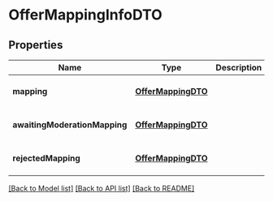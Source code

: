 # OfferMappingInfoDTO

## Properties
Name | Type | Description | Notes
------------ | ------------- | ------------- | -------------
**mapping** | [**OfferMappingDTO**](OfferMappingDTO.md) |  | [optional] [default to null]
**awaitingModerationMapping** | [**OfferMappingDTO**](OfferMappingDTO.md) |  | [optional] [default to null]
**rejectedMapping** | [**OfferMappingDTO**](OfferMappingDTO.md) |  | [optional] [default to null]

[[Back to Model list]](../README.md#documentation-for-models) [[Back to API list]](../README.md#documentation-for-api-endpoints) [[Back to README]](../README.md)



